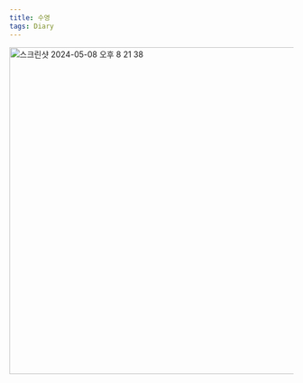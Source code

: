 ```yaml
---
title: 수영
tags: Diary
---
```


<img width="579" alt="스크린샷 2024-05-08 오후 8 21 38" src="https://github.com/hoonjanglee/hoonjanglee.github.io/assets/50545088/220c1469-bda9-4ac0-a099-b9fae53d205a">
